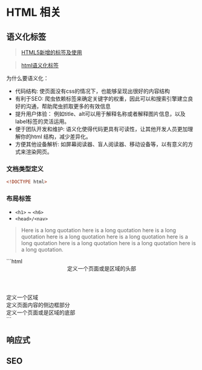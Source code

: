 # HTML 相关
## 语义化标签
> [ HTML5新增的标签及使用](https://www.cnblogs.com/nuanai/p/8856814.html)

> [html语义化标签](https://blog.csdn.net/qq_38128179/article/details/80811339)

为什么要语义化：
- 代码结构: 使页面没有css的情况下，也能够呈现出很好的内容结构
- 有利于SEO: 爬虫依赖标签来确定关键字的权重，因此可以和搜索引擎建立良好的沟通，帮助爬虫抓取更多的有效信息
- 提升用户体验： 例如title、alt可以用于解释名称或者解释图片信息，以及label标签的灵活运用。
- 便于团队开发和维护: 语义化使得代码更具有可读性，让其他开发人员更加理解你的html 结构，减少差异化。
- 方便其他设备解析: 如屏幕阅读器、盲人阅读器、移动设备等，以有意义的方式来渲染网页。
### 文档类型定义
```html
<!DOCTYPE html>
```

### 布局标签
- `<h1>` ~ `<h6>`
- `<head>/<nav>`

<blockquote cite="https://en.wikiquote.org/wiki/Marie_Curie">
    Here is a long quotation here is a long quotation here is a long quotation
    here is a long quotation here is a long quotation here is a long quotation
    here is a long quotation here is a long quotation here is a long quotation.
</blockquote>
```html
<header>定义一个页面或是区域的头部</header>
<div>
    <section>定义一个区域</section>
    <aside>定义页面内容的侧边框部分</aside>
</div>
<footer>定义一个页面或是区域的底部</footer>
```

## 响应式

## SEO
